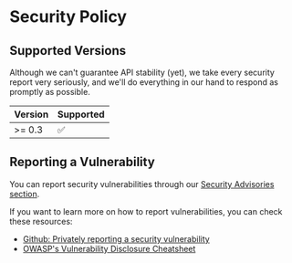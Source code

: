 <!--
SPDX-FileCopyrightText: 2024 KindSpells Labs S.L.

SPDX-License-Identifier: CC-BY-4.0
-->
# Security Policy

## Supported Versions

Although we can't guarantee API stability (yet), we take every security report
very seriously, and we'll do everything in our hand to respond as promptly as
possible.

| Version  | Supported          |
| -------- | ------------------ |
| >= 0.3   | :white_check_mark: |

## Reporting a Vulnerability

You can report security vulnerabilities through our
[Security Advisories section](https://github.com/KindSpells/astro-shield/security/advisories).

If you want to learn more on how to report vulnerabilities, you can check these
resources:
- [Github: Privately reporting a security vulnerability](https://docs.github.com/en/code-security/security-advisories/guidance-on-reporting-and-writing-information-about-vulnerabilities/privately-reporting-a-security-vulnerability)
- [OWASP's Vulnerability Disclosure Cheatsheet](https://cheatsheetseries.owasp.org/cheatsheets/Vulnerability_Disclosure_Cheat_Sheet.html)
